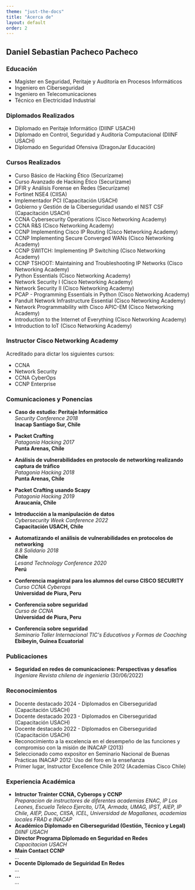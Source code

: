 ```yaml
---
theme: "just-the-docs"
title: "Acerca de"
layout: default
order: 2
---
```

## Daniel Sebastian Pacheco Pacheco

### Educación
- Magíster en Seguridad, Peritaje y Auditoría en Procesos Informáticos
- Ingeniero en Ciberseguridad
- Ingeniero en Telecomunicaciones
- Técnico en Electricidad Industrial

### Diplomados Realizados
- Diplomado en Peritaje Informático (DIINF USACH)
- Diplomado en Control, Seguridad y Auditoría Computacional (DIINF USACH)
- Diplomado en Seguridad Ofensiva (DragonJar Educación)

### Cursos Realizados
- Curso Básico de Hacking Ético (Securízame)
- Curso Avanzado de Hacking Ético (Securízame)
- DFIR y Análisis Forense en Redes (Securízame)
- Fortinet NSE4 (CIISA)
- Implementador PCI (Capacitación USACH)
- Gobierno y Gestión de la Ciberseguridad usando el NIST CSF (Capacitación USACH)
- CCNA Cybersecurity Operations (Cisco Networking Academy)
- CCNA R&S (Cisco Networking Academy)
- CCNP Implementing Cisco IP Routing (Cisco Networking Academy)
- CCNP Implementing Secure Converged WANs (Cisco Networking Academy)
- CCNP SWITCH: Implementing IP Switching (Cisco Networking Academy)
- CCNP TSHOOT: Maintaining and Troubleshooting IP Networks (Cisco Networking Academy)
- Python Essentials (Cisco Networking Academy)
- Network Security I (Cisco Networking Academy)
- Network Security II (Cisco Networking Academy)
- PCAP - Programming Essentials in Python (Cisco Networking Academy)
- Panduit Network Infrastructure Essential (Cisco Networking Academy)
- Network Programmability with Cisco APIC-EM (Cisco Networking Academy)
- Introduction to the Internet of Everything (Cisco Networking Academy)
- Introduction to IoT (Cisco Networking Academy)

### Instructor Cisco Networking Academy
Acreditado para dictar los siguientes cursos:
- CCNA
- Network Security
- CCNA CyberOps
- CCNP Enterprise

### Comunicaciones y Ponencias

* **Caso de estudio: Peritaje Informático**  
  _Security Conference 2018_  
  **Inacap Santiago Sur, Chile**

* **Packet Crafting**  
  _Patagonia Hacking 2017_  
  **Punta Arenas, Chile**

* **Análisis de vulnerabilidades en protocolo de networking realizando captura de tráfico**  
  _Patagonia Hacking 2018_  
  **Punta Arenas, Chile**

* **Packet Crafting usando Scapy**  
  _Patagonia Hacking 2019_  
  **Araucanía, Chile**

* **Introducción a la manipulación de datos**  
  _Cybersecurity Week Conference 2022_  
  **Capacitación USACH, Chile**

* **Automatizando el análisis de vulnerabilidades en protocolos de networking**  
  _8.8 Solidario 2018_  
  **Chile**  
  _Lesand Technology Conference 2020_  
  **Perú**

* **Conferencia magistral para los alumnos del curso CISCO SECURITY**  
  _Curso CCNA Cyberops_  
  **Universidad de Piura, Peru**

* **Conferencia sobre seguridad**  
  _Curso de CCNA_  
  **Universidad de Piura, Peru**

* **Conferencia sobre seguridad**  
  _Seminario Taller Internacional TIC's Educativos y Formas de Coaching_  
  **Ebibeyin, Guinea Ecuatorial**

### Publicaciones
* **Seguridad en redes de comunicaciones: Perspectivas y desafíos**  
  _Ingeniare Revista chilena de ingeniería_ (30/06/2022)

### Reconocimientos
- Docente destacado 2024 - Diplomados en Ciberseguridad (Capacitación USACH)
- Docente destacado 2023 - Diplomados en Ciberseguridad (Capacitación USACH)
- Docente destacado 2022 - Diplomados en Ciberseguridad (Capacitación USACH)
- Reconocimiento a la excelencia en el desempeño de las funciones y compromiso con la misión de INACAP (2013)
- Seleccionado como expositor en Seminario Nacional de Buenas Prácticas INACAP 2012: Uso del foro en la enseñanza
- Primer lugar, Instructor Excellence Chile 2012 (Academias Cisco Chile)

### Experiencia Académica
* **Intructor Trainter CCNA, Cyberops y CCNP**  
  _Preparacion de instructores de diferentes academias ENAC, IP Los Leones, Escuela Teleco Ejercito, UTA, Armada, UMAG, IPST, AIEP, IP Chile, AIEP, Duoc, CIISA, ICEL, Universidad de Magallanes, academias locales FRAD e INACAP_ 
* **Académico Diplomado en Ciberseguridad (Gestión, Técnico y Legal)**  
  _DIINF USACH_ 
* **Director Programa Diplomado en Seguridad en Redes**  
  _Capacitacion USACH_ 
* **Main Contact CCNP**  
  _..._ 
* **Docente Diplomado de Seguiridad En Redes**  
  _..._ 
* **...**  
  _..._ 

